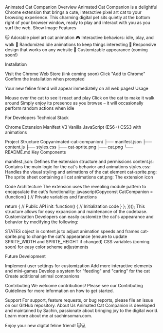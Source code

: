 Animated Cat Companion
Overview
Animated Cat Companion is a delightful Chrome extension that brings a cute, interactive pixel art cat to your browsing experience. This charming digital pet sits quietly at the bottom right of your browser window, ready to play and interact with you as you surf the web.
Show Image
Features

🐱 Adorable pixel art cat animation
🎮 Interactive behaviors: idle, play, and walk
🔄 Randomized idle animations to keep things interesting
📱 Responsive design that works on any website
🎨 Customizable appearance (coming soon!)

Installation

Visit the Chrome Web Store (link coming soon)
Click "Add to Chrome"
Confirm the installation when prompted

Your new feline friend will appear immediately on all web pages!
Usage

Mouse over the cat to see it react and play
Click on the cat to make it walk around
Simply enjoy its presence as you browse – it will occasionally perform random actions when idle

For Developers
Technical Stack

Chrome Extension Manifest V3
Vanilla JavaScript (ES6+)
CSS3 with animations

Project Structure
Copyanimated-cat-companion/
├── manifest.json
├── content.js
├── styles.css
├── cat-sprite.png
├── cat.png
└── README.md
Key Components

manifest.json: Defines the extension structure and permissions
content.js: Contains the main logic for the cat's behavior and animations
styles.css: Handles the visual styling and animations of the cat element
cat-sprite.png: The sprite sheet containing all cat animations
cat.png: The extension icon

Code Architecture
The extension uses the revealing module pattern to encapsulate the cat's functionality:
javascriptCopyconst CatCompanion = (function() {
  // Private variables and functions
  
  return {
    // Public API
    init: function() {
      // Initialization code
    }
  };
})();
This structure allows for easy expansion and maintenance of the codebase.
Customization
Developers can easily customize the cat's appearance and behavior by modifying the following:

STATES object in content.js to adjust animation speeds and frames
cat-sprite.png to change the cat's appearance (ensure to update SPRITE_WIDTH and SPRITE_HEIGHT if changed)
CSS variables (coming soon) for easy color scheme adjustments

Future Development

Implement user settings for customization
Add more interactive elements and mini-games
Develop a system for "feeding" and "caring" for the cat
Create additional animal companions

Contributing
We welcome contributions! Please see our Contributing Guidelines for more information on how to get started.

Support
For support, feature requests, or bug reports, please file an issue on our GitHub repository.
About Us
Animated Cat Companion is developed and maintained by Sachin, passionate about bringing joy to the digital world. Learn more about me   at sachinsoman.com.

Enjoy your new digital feline friend! 🐱💻